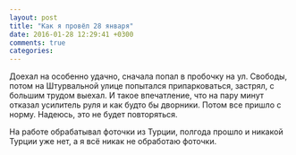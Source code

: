 ```yaml
---
layout: post
title: "Как я провёл 28 января"
date: 2016-01-28 12:29:41 +0300
comments: true
categories: 
---
```

Доехал на особенно удачно, сначала попал в пробочку на ул. Свободы, потом на Штурвальной улице попытался припарковаться, застрял, с большим трудом выехал. И такое впечатление, что на пару минут отказал усилитель руля и как будто бы дворники. Потом все пришло с норму. Надеюсь, это не будет повторяться.


На работе обрабатывал фоточки из Турции, полгода прошло и никакой Турции уже нет, а я всё никак не обработаю фоточки.